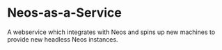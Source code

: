 # Neos-as-a-Service
A webservice which integrates with Neos and spins up new machines to provide new headless Neos instances. 


